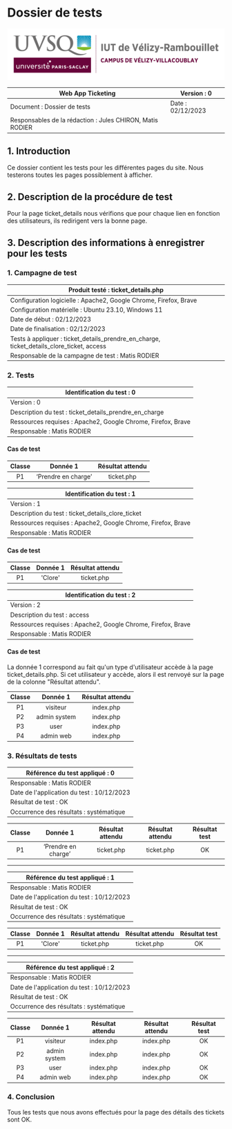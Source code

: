 # Dossier de tests

![logo_uvsq](../../annexes/logo_uvsq.png)

| Web App Ticketing                 | Version : 0             |
|--------------------------------------------|-------------------------|
| Document : Dossier de tests                | Date : 02/12/2023       |
| Responsables de la rédaction : Jules CHIRON, Matis RODIER |          |

## 1. Introduction

Ce dossier contient les tests pour les différentes pages du site.
Nous testerons toutes les pages possiblement à afficher.

## 2. Description de la procédure de test

Pour la page ticket_details nous vérifions que pour chaque lien en fonction des utilisateurs, ils redirigent vers la bonne page.

## 3. Description des informations à enregistrer pour les tests

### 1. Campagne de test

| Produit testé : ticket_details.php                                 |
|-------------------------------------------------------------------------|
| Configuration logicielle : Apache2, Google Chrome, Firefox, Brave                   |
| Configuration matérielle : Ubuntu 23.10, Windows 11                     |
| Date de début : 02/12/2023                                              |
| Date de finalisation : 02/12/2023                                       |
| Tests à appliquer : ticket_details_prendre_en_charge, ticket_details_clore_ticket, access|
| Responsable de la campagne de test : Matis RODIER     |

### 2. Tests

| Identification du test : 0               |
|------------------------------------------|
| Version : 0                              |
| Description du test : ticket_details_prendre_en_charge |
| Ressources requises : Apache2, Google Chrome, Firefox, Brave   |
| Responsable : Matis  RODIER             |

#### Cas de test

| Classe | Donnée 1 |   Résultat attendu    |
|:------:|:--------:|:----------------:|
|   P1   |         ‘Prendre en charge’           |     ticket.php |

| Identification du test : 1               |
|------------------------------------------|
| Version : 1                              |
| Description du test : ticket_details_clore_ticket |
| Ressources requises : Apache2, Google Chrome, Firefox, Brave   |
| Responsable : Matis  RODIER             |

#### Cas de test

| Classe | Donnée 1 |   Résultat attendu    |
|:------:|:--------:|:----------------:|
|   P1   |         'Clore'           |     ticket.php   |

| Identification du test : 2               |
|------------------------------------------|
| Version : 2                              |
| Description du test : access |
| Ressources requises : Apache2, Google Chrome, Firefox, Brave   |
| Responsable : Matis  RODIER             |

#### Cas de test

La donnée 1 correspond au fait qu'un type d'utilisateur accède à la page ticket_details.php. Si cet utilisateur y accède, alors il est renvoyé sur la page de la colonne "Résultat attendu".

| Classe | Donnée 1 |   Résultat attendu    |
|:------:|:--------:|:----------------:|
|   P1   |        visiteur      |   index.php  |
|   P2   |        admin system      |   index.php  |
|   P3   |        user      |   index.php  |
|   P4   |        admin web      |   index.php  |

### 3. Résultats de tests

| Référence du test appliqué : 0             |
|--------------------------------------------|
| Responsable : Matis RODIER                 |
| Date de l'application du test : 10/12/2023 |
| Résultat de test : OK                      |
| Occurrence des résultats : systématique    |

| Classe | Donnée 1 |   Résultat attendu    |Résultat attendu | Résultat test |
|:------:|:--------:|:----------------:|:----------------:|:----------------:|
|   P1   |         ‘Prendre en charge’           |     ticket.php | ticket.php |OK|

---

| Référence du test appliqué : 1             |
|--------------------------------------------|
| Responsable : Matis RODIER                 |
| Date de l'application du test : 10/12/2023 |
| Résultat de test : OK                      |
| Occurrence des résultats : systématique    |

| Classe | Donnée 1 |   Résultat attendu    |Résultat attendu | Résultat test |
|:------:|:--------:|:----------------:|:----------------:|:----------------:|
|   P1   |         'Clore'           |     ticket.php   |ticket.php   |OK|

---

| Référence du test appliqué : 2             |
|--------------------------------------------|
| Responsable : Matis RODIER                 |
| Date de l'application du test : 10/12/2023 |
| Résultat de test : OK                      |
| Occurrence des résultats : systématique    |

| Classe | Donnée 1 |   Résultat attendu    |Résultat attendu | Résultat test |
|:------:|:--------:|:----------------:|:--------:|:----------------:|
|   P1   |        visiteur      |   index.php  |index.php  |OK|
|   P2   |        admin system      |   index.php  | index.php  |OK|
|   P3   |        user      |   index.php  | index.php  |OK|
|   P4   |        admin web      |   index.php  | index.php  |OK|

### 4. Conclusion

Tous les tests que nous avons effectués pour la page des détails des tickets sont OK.
